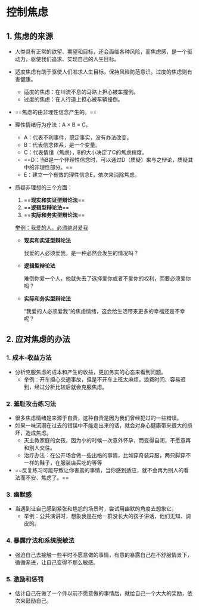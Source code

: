 # 控制焦虑

## 1. 焦虑的来源

* 人类具有正常的欲望、期望和目标，还会面临各种风险，而焦虑感，是一个驱动力，驱使我们追求、实现自己的人生目标。
* 适度焦虑有助于驱使人们准求人生目标，保持风险防范意识。过度的焦虑则有害健康。
  * 适度的焦虑：在川流不息的马路上担心被车撞倒。
  * 过度的焦虑：在人行道上担心被车辆撞倒。
* ==焦虑的由非理性信念产生的。==

* 理性情绪行为疗法：A × B = C。

  * A：代表不利事件，既定事实，没有办法改变。
  * B：代表信念体系，是一个变量。
  * C：代表情绪（焦虑），B的大小决定了C的焦虑程度。
  * ==D：当B是一个非理性信念时，可以通过D（质疑）来与之辩论，质疑其中的非理性部分。==
  * E：建立一个有效的理性信念E，依次来消除焦虑。

* 质疑非理想的三个方面：

  1. ==**现实和实证型辩论法**==
  2. ==**逻辑型辩论法**==
  3. ==**实际和务实型辩论法**==

  <u>举例：我爱的人，必须绝对爱我</u>

  * **现实和实证型辩论法**

    我爱的人必须爱我，是一种必然会发生的情况吗？

  * **逻辑型辩论法**

    难倒你爱一个人，他就失去了选择爱你或者不爱你的权利，而要必须爱你吗？

  * **实际和务实型辩论法**

    “我爱的人必须爱我”的焦虑情绪，这会给生活带来更多的幸福还是不幸呢？

## 2. 应对焦虑的办法

### 1. 成本-收益方法

* 分析克服焦虑的成本和产生的收益，更加务实的心态来看到问题。
  * 举例：开车担心交通事故，但是不开车上班太麻烦，浪费时间、容易迟到，经过分析比较后就会克服焦虑。

### 2. 羞耻攻击练习法

* 很多焦虑情绪是来源于自责，这种自责是因为我们曾经犯过的一些错误。
* 如果一味沉溺在过去的错误中不能走出来的话，就会对身心健康带来很大的损坏，造成焦虑。
  * 天主教家庭的女孩，因为小的时候一次意外怀孕，而变得自闭，不愿意再和别人交往。
  * 治疗办法：在公开场合做一些出格的事情，比如穿奇装异服，两只脚穿不一样的鞋子，在服装店买吃的等等
* ==反复练习可能导致让你害羞的事情，当你感到适应，就不会再为别人的看法而不安、焦虑了。==

### 3. 幽默感

* 当遇到让自己感到紧张和尴尬的场景时，尝试用幽默的角度去想象它。
  * 举例：公共演讲时，想象我是在给一群没长大的孩子讲话，他们无知、调皮的。

### 4. 暴露疗法和系统脱敏法

* 强迫自己去接触一些平时不愿意做的事情，有意的暴露自己在不舒服情景下，循循渐进，让自己变得不那么敏感。

### 5. 激励和惩罚

* 估计自己在做了一个件以前不愿意做的事情后，就给自己一个大大的奖励，依次来鼓励自己。